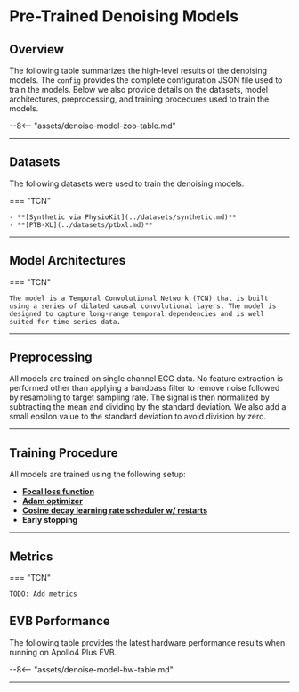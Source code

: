 # Pre-Trained Denoising Models

## <span class="sk-h2-span">Overview</span>

The following table summarizes the high-level results of the denoising models. The `config` provides the complete configuration JSON file used to train the models. Below we also provide details on the datasets, model architectures, preprocessing, and training procedures used to train the models.

--8<-- "assets/denoise-model-zoo-table.md"

---

## <span class="sk-h2-span">Datasets</span>

The following datasets were used to train the denoising models.

=== "TCN"

    - **[Synthetic via PhysioKit](../datasets/synthetic.md)**
    - **[PTB-XL](../datasets/ptbxl.md)**

---

## <span class="sk-h2-span">Model Architectures</span>

=== "TCN"

    The model is a Temporal Convolutional Network (TCN) that is built using a series of dilated causal convolutional layers. The model is designed to capture long-range temporal dependencies and is well suited for time series data.

---

## <span class="sk-h2-span"> Preprocessing</span>

All models are trained on single channel ECG data. No feature extraction is performed other than applying a bandpass filter to remove noise followed by resampling to target sampling rate. The signal is then normalized by subtracting the mean and dividing by the standard deviation. We also add a small epsilon value to the standard deviation to avoid division by zero.

---

## <span class="sk-h2-span"> Training Procedure </span>

All models are trained using the following setup:

- **[Focal loss function](https://arxiv.org/pdf/1708.02002.pdf)**
- **[Adam optimizer](https://arxiv.org/pdf/1412.6980.pdf)**
- **[Cosine decay learning rate scheduler w/ restarts](https://arxiv.org/pdf/1608.03983.pdf)**
- **Early stopping**

---

## <span class="sk-h2-span">Metrics</span>

=== "TCN"

    TODO: Add metrics

## <span class="sk-h2-span">EVB Performance</span>

The following table provides the latest hardware performance results when running on Apollo4 Plus EVB.

--8<-- "assets/denoise-model-hw-table.md"

---

<!-- ## <span class="sk-h2-span">Comparison</span> -->


<!-- ## <span class="sk-h2-span">Ablation Studies</span> -->

